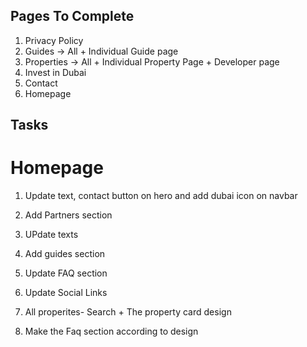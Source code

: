 ## Pages To Complete

1. Privacy Policy
2. Guides -> All + Individual Guide page
3. Properties -> All + Individual Property Page + Developer page
4. Invest in Dubai 
5. Contact
6. Homepage

## Tasks
# Homepage
1. Update text, contact button on hero and add dubai icon on navbar
2. Add Partners section
3. UPdate texts
4. Add guides section
5. Update FAQ section
6. Update Social Links


1. All properites- Search + The property card design
2. Make the Faq section according to design
